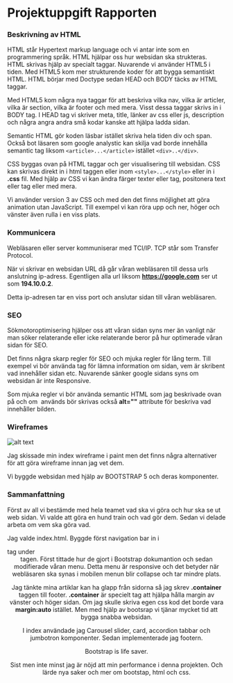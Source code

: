 # Projektuppgift Rapporten


### Beskrivning av HTML

HTML står Hypertext markup language och vi antar inte som en programmering språk. HTML hjälpar oss hur websidan ska strukteras. HTML skrivas hjälp av specialt taggar. Nuvarende vi använder HTML5 i tiden. Med HTML5 kom mer strukturende koder för att bygga semantiskt HTML. HTML börjar med Doctype sedan HEAD och BODY täcks av HTML taggar. 

Med HTML5 kom några nya taggar för att beskriva vilka nav, vilka är articler, vilka är section, vilka är footer och med mera. Visst dessa taggar skrivs in i BODY tag. I HEAD tag vi skriver meta, title, länker av css eller js, description och några angra andra små kodar kanske att hjälpa ladda sidan.

Semantic HTML gör koden läsbar istället skriva hela tiden div och span. Också bot läsaren som google analystic kan skilja vad borde innehålla semantic tag liksom `<article>...</article>` istället `<div>..</div>`.

CSS byggas ovan på HTML taggar och ger visualisering till websidan. CSS kan skrivas direkt in i html taggen eller inom 	`<style>...</style>` eller in i **.css** fil. Med hjälp av CSS vi kan ändra färger texter eller tag, positonera text eller tag eller med mera.

Vi använder version 3 av CSS och med den det finns möjlighet att göra animation utan JavaScript. Till exempel vi kan röra upp och ner, höger och vänster även rulla i en viss plats.


### Kommunicera 

Webläsaren eller server kommuniserar med TCI/IP. TCP står som Transfer Protocol. 

När vi skrivar en websidan URL då går våran webläsaren till dessa urls anslutning ip-adress. Egentligen alla url liksom **https://google.com** ser ut som **194.10.0.2**.

Detta ip-adresen tar en viss port och anslutar sidan till våran webläsaren.


### SEO

Sökmotoroptimisering hjälper oss att våran sidan syns mer än vanligt när man söker relaterande eller icke relaterande beror på hur optimerade våran sidan för SEO.

Det finns några skarp regler för SEO och mjuka regler för lång term. Till exempel vi bör använda **<meta>** tag för lämna information om sidan, vem är skribent vad innehåller sidan etc. Nuvarende sänker google sidans syns om websidan är inte Responsive.

Som mjuka regler vi bör använda semantic HTML som jag beskrivade ovan på och om **<img>** används bör skrivas också **alt=""** attribute för beskriva vad innehåller bilden. 


### Wireframes

![alt text](https://imgur.com/a/UVE9Fym "Index Page Wireframes")

<blockquote class="imgur-embed-pub" lang="en" data-id="a/UVE9Fym" data-context="false" ><a href="//imgur.com/a/UVE9Fym"></a></blockquote><script async src="//s.imgur.com/min/embed.js" charset="utf-8"></script>

Jag skissade min index wireframe i paint men det finns några alternativer för att göra wireframe innan jag vet dem. 

Vi byggde websidan med hjälp av BOOTSTRAP 5 och deras komponenter.

### Sammanfattning

Först av all vi bestämde med hela teamet vad ska vi göra och hur ska se ut web sidan. Vi valde att göra en hund train och vad gör dem. Sedan vi delade arbeta om vem ska göra vad.

Jag valde index.html. Byggde först navigation bar in i *<nav>* tag under *<header>* tagen. Först tittade hur de gjort i Bootstrap dokumantion och sedan modifierade våran menu. Detta menu är responsive och det betyder när webläsaren ska synas i mobilen menun blir collapse och tar mindre plats. 
  
Jag tänkte mina artiklar kan ha glapp från sidorna så jag skrev **.container** taggen till footer. **.container** är specielt tag att hjälpa hålla margin av vänster och höger sidan. Om jag skulle skriva egen css kod det borde vara **margin:auto** istället. Men med hjälp av bootsrap vi tjänar mycket tid att bygga snabba websidan. 
  
I index användade jag Carousel slider, card, accordion tabbar och jumbotron komponenter. Sedan implementerade jag footern. 
  
Bootstrap is life saver.
  
Sist men inte minst jag är nöjd att min performance i denna projekten. Och lärde nya saker och mer om bootstap, html och css.
  

